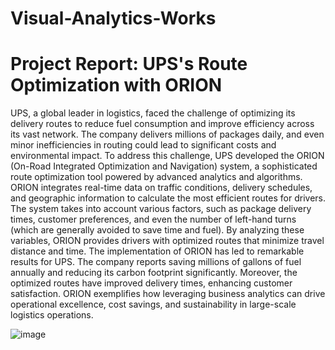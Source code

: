 # Visual-Analytics-Works

# Project Report: UPS's Route Optimization with ORION
UPS, a global leader in logistics, faced the challenge of optimizing its delivery routes to reduce fuel consumption and improve efficiency across its vast network. The company delivers millions of packages daily, and even minor inefficiencies in routing could lead to significant costs and environmental impact.
To address this challenge, UPS developed the ORION (On-Road Integrated Optimization and Navigation) system, a sophisticated route optimization tool powered by advanced analytics and algorithms. ORION integrates real-time data on traffic conditions, delivery schedules, and geographic information to calculate the most efficient routes for drivers.
The system takes into account various factors, such as package delivery times, customer preferences, and even the number of left-hand turns (which are generally avoided to save time and fuel). By analyzing these variables, ORION provides drivers with optimized routes that minimize travel distance and time.
The implementation of ORION has led to remarkable results for UPS. The company reports saving millions of gallons of fuel annually and reducing its carbon footprint significantly. Moreover, the optimized routes have improved delivery times, enhancing customer satisfaction. ORION exemplifies how leveraging business analytics can drive operational excellence, cost savings, and sustainability in large-scale logistics operations.

![image](https://github.com/user-attachments/assets/8e3c5e03-a682-4980-819f-2a23186cd7fc)
